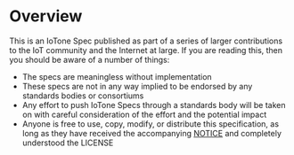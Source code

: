 Overview
========

This is an IoTone Spec published as part of a series of larger contributions to the IoT community and the Internet at large.  If you are reading this, then you should be aware of a number of things:

- The specs are meaningless without implementation
- These specs are not in any way implied to be endorsed by any standards bodies or consortiums
- Any effort to push IoTone Specs through a standards body will be taken on with careful consideration of the effort and the potential impact
- Anyone is free to use, copy, modify, or distribute this specification, as long as they have received the accompanying [<i class="icon-share"></i> NOTICE](https://raw.githubusercontent.com/IoTone/IoToneSpec_UniversalDeviceMetadata/master/NOTICE) and completely understood the LICENSE

